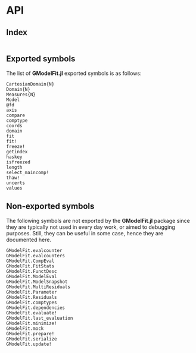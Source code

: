 # API

## Index
```@index
```

## Exported symbols
The list of **GModelFit.jl** exported symbols is as follows:

```@docs
CartesianDomain{N}
Domain{N}
Measures{N}
Model
@fd
axis
compare
comptype
coords
domain
fit
fit!
freeze!
getindex
haskey
isfreezed
length
select_maincomp!
thaw!
uncerts
values
```


## Non-exported symbols
The following symbols are not exported by the **GModelFit.jl** package since they are typically not used in every day work, or aimed to debugging purposes.  Still, they can be useful in some case, hence they are documented here.

```@docs
GModelFit.evalcounter
GModelFit.evalcounters
GModelFit.CompEval
GModelFit.FitStats
GModelFit.FunctDesc
GModelFit.ModelEval
GModelFit.ModelSnapshot
GModelFit.MultiResiduals
GModelFit.Parameter
GModelFit.Residuals
GModelFit.comptypes
GModelFit.dependencies
GModelFit.evaluate!
GModelFit.last_evaluation
GModelFit.minimize!
GModelFit.mock
GModelFit.prepare!
GModelFit.serialize
GModelFit.update!
```
